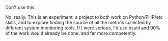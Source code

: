 Don't use this.

No, really. This is an experiment, a project to both work on Python/PHP/etc skills, and to explore finding the source of all the metrics collected by different system monitoring tools. If I were serious, I'd use psutil and 90% of the work would already be done, and far more competently.